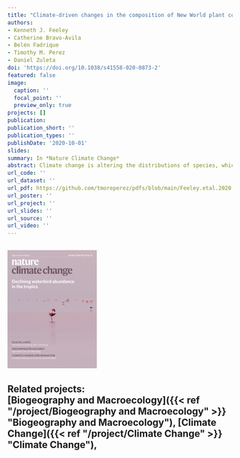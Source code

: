 ```yaml
---
title: "Climate-driven changes in the composition of New World plant communities"
authors:
- Kenneth J. Feeley
- Catherine Bravo-Avila
- Belén Fadrique
- Timothy M. Perez
- Daniel Zuleta
doi: 'https://doi.org/10.1038/s41558-020-0873-2'
featured: false
image:
  caption: ''
  focal_point: ''
  preview_only: true
projects: []
publication:
publication_short: ''
publication_types: ''
publishDate: '2020-10-01'
slides: 
summary: In *Nature Climate Change*
abstract: Climate change is altering the distributions of species, which in turn causes shifts in the composition of plant communities. Specifically, rising temperatures should cause increasing relative abundances of heat-loving or heat-tolerant species (that is, ‘thermophilization’) and changes in precipitation should cause altered abundances of water-demanding species. We analysed millions of records of thousands of species and found that the plant communities in most ecoregions in North, Central and South America have experienced thermophilization over the past four decades (1970–2011). Thermophilization was fastest in ecoregions with intermediate temperatures and was positively correlated with warming rates within many biomes. Changes in the relative abundances of water-demanding species were less consistent and were not correlated with changes in precipita- tion, meaning that the drought sensitivity of some ecoregions may be increasing despite decreasing rainfall and increasing probabilities of drought. Climate-driven changes in plant community composition will affect the function and stability of New World ecoregions.
url_code: ''
url_dataset: ''
url_pdf: https://github.com/tmoreperez/pdfs/blob/main/Feeley.etal.2020.Nature.Climate.Change.pdf
url_poster: ''
url_project: ''
url_slides: ''
url_source: ''
url_video: ''
---
```

![Figure 1](featured.png)
---
Related projects:<br>
[Biogeography and Macroecology]({{< ref "/project/Biogeography and Macroecology" >}} "Biogeography and Macroecology"),
[Climate Change]({{< ref "/project/Climate Change" >}} "Climate Change"), 
---
